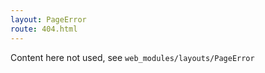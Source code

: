 ```yaml
---
layout: PageError
route: 404.html
---
```

Content here not used, see ``web_modules/layouts/PageError``
